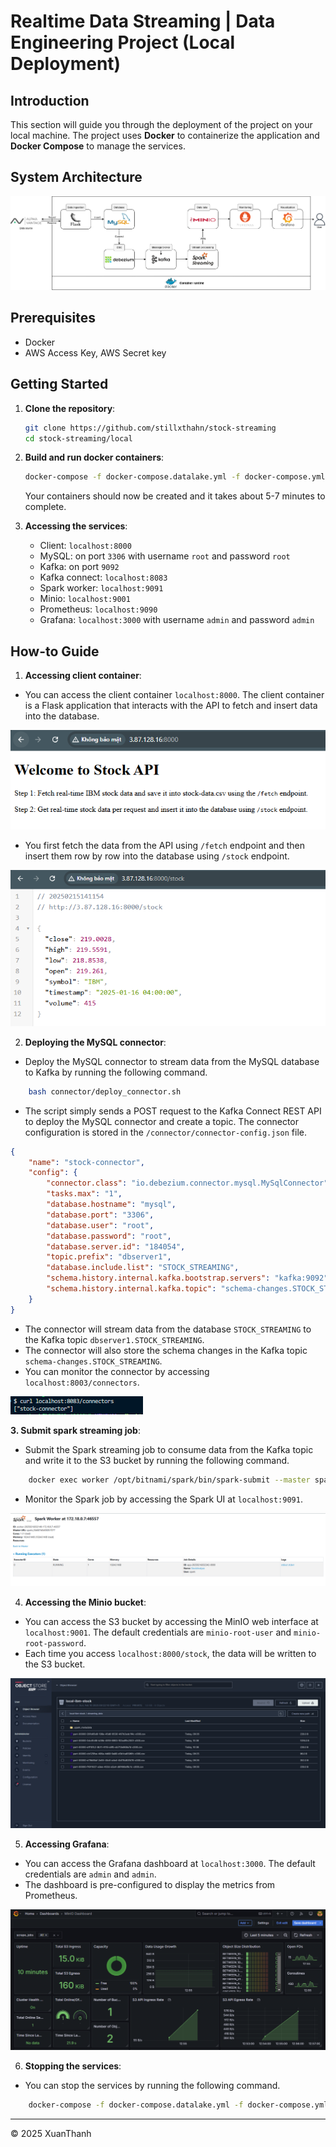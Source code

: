 # Realtime Data Streaming | Data Engineering Project (Local Deployment)

## Introduction 
This section will guide you through the deployment of the project on your local machine. The project uses **Docker** to containerize the application and **Docker Compose** to manage the services.

## System Architecture
![Local Deployment](../images/local-architecture.png)

## Prerequisites
- Docker
- AWS Access Key, AWS Secret key

## Getting Started
1.  **Clone the repository**:
    ```bash
    git clone https://github.com/stillxthahn/stock-streaming
	cd stock-streaming/local
    ```

2. **Build and run docker containers**:
	```bash
   	docker-compose -f docker-compose.datalake.yml -f docker-compose.yml up -d
    ```

	Your containers should now be created and it takes about 5-7 minutes to complete.

3. **Accessing the services**:
    - Client: ```localhost:8000```
    - MySQL: on port ```3306``` with username ```root``` and password ```root```
    - Kafka: on port ```9092```
    - Kafka connect: ```localhost:8083```
    - Spark worker: ```localhost:9091```
    - Minio: ```localhost:9001```
    - Prometheus: ```localhost:9090```
    - Grafana: ```localhost:3000``` with username ```admin``` and password ```admin```

## How-to Guide
1. **Accessing client container**:
 - You can access the client container ```localhost:8000```. The client container is a Flask application that interacts with the API to fetch and insert data into the database.

![](../images/cloud-example-client.png)

 - You first fetch the data from the API using ```/fetch``` endpoint and then insert them row by row into the database using ```/stock``` endpoint. 

![](../images/cloud-example-client-stock.png)
  
2. **Deploying the MySQL connector**:

- Deploy the MySQL connector to stream data from the MySQL database to Kafka by running the following command.

```bash
    bash connector/deploy_connector.sh
```

- The script simply sends a POST request to the Kafka Connect REST API to deploy the MySQL connector and create a topic. The connector configuration is stored in the ```/connector/connector-config.json``` file. 
```json
{
    "name": "stock-connector",
    "config": {
        "connector.class": "io.debezium.connector.mysql.MySqlConnector",
        "tasks.max": "1",
        "database.hostname": "mysql",
        "database.port": "3306",
        "database.user": "root",
		"database.password": "root",
        "database.server.id": "184054",
        "topic.prefix": "dbserver1",
        "database.include.list": "STOCK_STREAMING",
        "schema.history.internal.kafka.bootstrap.servers": "kafka:9092",
        "schema.history.internal.kafka.topic": "schema-changes.STOCK_STREAMING"
    }
}
```
- The connector will stream data from the database ```STOCK_STREAMING``` to the Kafka topic ```dbserver1.STOCK_STREAMING```.
- The connector will also store the schema changes in the Kafka topic ```schema-changes.STOCK_STREAMING```.
- You can monitor the connector by accessing  ```localhost:8003/connectors```.

![](../images/local-debezium-connectors.png)


**3. Submit spark streaming job**:
 - Submit the Spark streaming job to consume data from the Kafka topic and write it to the S3 bucket by running the following command.

```bash
    docker exec worker /opt/bitnami/spark/bin/spark-submit --master spark://master:7077  --deploy-mode client --packages org.apache.spark:spark-sql-kafka-0-10_2.12:3.5.0 /opt/spark-scripts/main.py
```
 - Monitor the Spark job by accessing the Spark UI at ```localhost:9091```.

![](../images/local-spark-ui.png)

4. **Accessing the Minio bucket**:
 - You can access the S3 bucket by accessing the MinIO web interface at ```localhost:9001```. The default credentials are ```minio-root-user``` and ```minio-root-password```.
 - Each time you access ```localhost:8000/stock```, the data will be written to the S3 bucket.

![](../images/local-minio-bucket.png)

5. **Accessing Grafana**:
 - You can access the Grafana dashboard at ```localhost:3000```. The default credentials are ```admin``` and ```admin```.
 - The dashboard is pre-configured to display the metrics from Prometheus.

![](../images/local-grafana-dashboard.png)

6. **Stopping the services**:
 - You can stop the services by running the following command.

```bash
    docker-compose -f docker-compose.datalake.yml -f docker-compose.yml down -v
```
---

<p>&copy; 2025 XuanThanh</p>


	